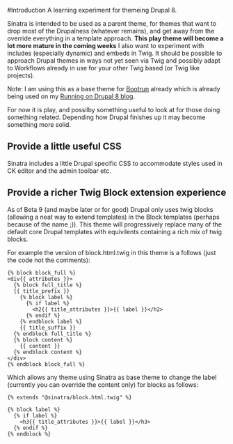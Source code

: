 #Introduction
A learning experiment for themeing Drupal 8.

Sinatra is intended to be used as a parent theme, for themes that want to drop most of the Drupalness (whatever remains), and get away from the override everything in a template approach. **This play theme will become a lot more mature in the coming weeks** I also want to experiment with includes (especially dynamic) and embeds in Twig. It should be possible to approach Drupal themes in ways not yet seen via Twig and possibly adapt to Workflows already in use for your other Twig based (or Twig like projects). 

Note: I am using this as a base theme for [Bootrun](https://github.com/chris-hall-hu/bootrun) already which is already being used on my [Running on Drupal 8 blog](http://running-on-drupal8.co.uk).

For now it is play, and possilby something useful to look at for those doing something related. Depending
how Drupal finishes up it may become something more solid.

## Provide a little useful CSS
Sinatra includes a little Drupal specific CSS to accommodate styles used in CK editor and the admin toolbar etc. 

## Provide a richer Twig Block extension experience
As of Beta 9 (and maybe later or for good) Drupal only uses twig blocks (allowing a neat way to extend templates)
in the Block templates (perhaps because of the name ;)). This theme will progressively replace many of the default
core Drupal templates with equivilents containing a rich mix of twig blocks.

For example the version of block.html.twig in this theme is a follows (just the code not the comments):

```
{% block block_full %}
<div{{ attributes }}>
  {% block full_title %}
  {{ title_prefix }}
    {% block label %}
      {% if label %}
        <h2{{ title_attributes }}>{{ label }}</h2>
      {% endif %}
    {% endblock label %}
    {{ title_suffix }}
  {% endblock full_title %}
  {% block content %}
    {{ content }}
  {% endblock content %}
</div>
{% endblock block_full %}
```
Which allows any theme using Sinatra as base theme to change the label (currently you can override the content only) for blocks as follows:

```
{% extends "@sinatra/block.html.twig" %}

{% block label %}
  {% if label %}
    <h3{{ title_attributes }}>{{ label }}</h3>
  {% endif %}
{% endblock %}
```




